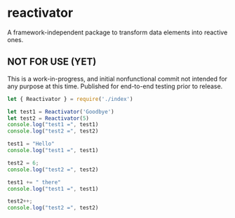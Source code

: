 # reactivator
A framework-independent package to transform data elements into reactive ones.

## NOT FOR USE (YET)
This is a work-in-progress, and initial nonfunctional commit not intended for any purpose at this time. Published for end-to-end testing prior to release.

```javascript
let { Reactivator } = require('./index')

let test1 = Reactivator('Goodbye')
let test2 = Reactivator(5)
console.log("test1 =", test1)
console.log("test2 =", test2)

test1 = "Hello"
console.log("test1 =", test1)

test2 = 6;
console.log("test2 =", test2)

test1 += " there"
console.log("test1 =", test1)

test2++;
console.log("test2 =", test2)
```
